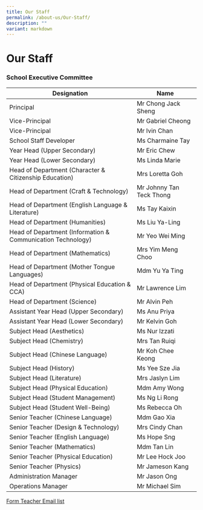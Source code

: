 ```yaml
---
title: Our Staff
permalink: /about-us/Our-Staff/
description: ""
variant: markdown
---
```

Our Staff
=========
### **School Executive Committee**

| **Designation**                                              | **Name**               |
| ------------------------------------------------------------- | ------------------------ |
| Principal                                                     | Mr Chong Jack Sheng      |
| Vice-Principal                                                |   Mr Gabriel Cheong       |
| Vice-Principal                                                |   Mr Ivin Chan       |
| School Staff Developer                                        | Ms Charmaine Tay         |
| Year Head (Upper Secondary)                                   | Mr Eric Chew           |
| Year Head (Lower Secondary)                                   | Ms Linda Marie           |
| Head of Department (Character & Citizenship Education)        | Mrs Loretta Goh          |
| Head of Department (Craft & Technology)                       | Mr Johnny Tan Teck Thong |
| Head of Department (English Language & Literature) | Ms Tay Kaixin            |
| Head of Department (Humanities)                               | Ms Liu Ya-Ling           |
| Head of Department (Information & Communication Technology)   | Mr Yeo Wei Ming          |
| Head of Department (Mathematics)                              | Mrs Yim Meng Choo          |
| Head of Department (Mother Tongue Languages)                  | Mdm Yu Ya Ting           |
| Head of Department (Physical Education & CCA)                 | Mr Lawrence Lim          |
| Head of Department (Science)                                  | Mr Alvin Peh             |
| Assistant Year Head (Upper Secondary)                         | Ms Anu Priya            |
| Assistant Year Head (Lower Secondary)                         | Mr Kelvin Goh            |
| Subject Head (Aesthetics)                                     | Ms Nur Izzati           |
| Subject Head (Chemistry)                                      | Mrs Tan Ruiqi            |
| Subject Head (Chinese Language)                               | Mr Koh Chee Keong        |
| Subject Head (History)                                        | Ms Yee Sze Jia           |
| Subject Head (Literature)                                     | Mrs Jaslyn Lim           |
| Subject Head (Physical Education)                                 | Mdm Amy Wong            |
| Subject Head (Student Management)                                 | Ms Ng Li Rong            |
| Subject Head (Student Well-Being)                             | Ms Rebecca Oh            |
| Senior Teacher (Chinese Language)                             | Mdm Gao Xia              |
| Senior Teacher (Design & Technology)                          | Mrs Cindy Chan           |
| Senior Teacher (English Language)                             | Ms Hope Sng              |
| Senior Teacher (Mathematics)                                  | Mdm Tan Lin              |
| Senior Teacher (Physical Education)                           | Mr Lee Hock Joo          |
| Senior Teacher (Physics)                                      | Mr Jameson Kang          |
| Administration Manager                                        | Mr Jason Ong             |
| Operations Manager                                          | Mr Michael Sim           |

[Form Teacher Email list](/files/FT%20Email/Form_teacher_email_2024_updated_4_Jan.pdf)